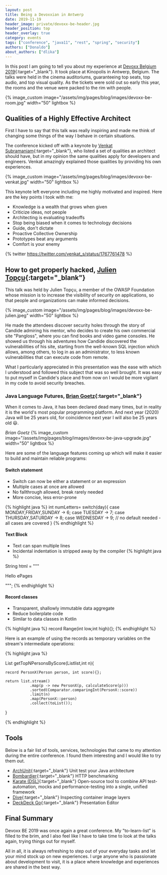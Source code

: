 ```yaml
---
layout: post
title: Being a Devoxxian in Antwerp
date: 2019-11-19
header_image: private/devoxx-be-header.jpg
header_position: top
header_overlay: true
category: events
tags: ["conference", "java11", "rest", "spring", "security"]
authors: ["Donaldo"]
about_authors: ["dlika"]
---
```


In this post I am going to tell you about my experience at [Devoxx Belgium 2019](https://devoxx.be){:target="_blank"}.
It took place at Kinopolis in Antwerp, Belgium.
The talks were held in the cinema auditoriums, guaranteeing top seats, top audio, and top visual quality.
As the tickets were sold out so early this year, the rooms and the venue were packed to the rim with people.

{% image_custom image="/assets/img/pages/blog/images/devoxx-be-room.jpg" width="50" lightbox %}

## Qualities of a Highly Effective Architect

First I have to say that this talk was really inspiring and made me think of changing some things of the way I behave in certain situations.

The conference kicked off with a keynote by [Venkat Subramaniam](https://twitter.com/venkat_s){:target="_blank"}, who listed a set of qualities an architect should have, but in my opinion the same qualities apply for developers and engineers.
Venkat amazingly explained those qualities by providing his own experiences.

{% image_custom image="/assets/img/pages/blog/images/devoxx-be-venkat.jpg" width="50" lightbox %}

This keynote left everyone including me highly motivated and inspired.
Here are the key points I took with me:

- Knowledge is a wealth that grows when given
- Criticize ideas, not people
- Architecting is evaluating tradeoffs
- Stop being biased when it comes to technology decisions
- Guide, don't dictate
- Proactive Collective Ownership
- Prototypes beat any arguments
- Comfort is your enemy

{% twitter https://twitter.com/venkat_s/status/1767761478 %}

## How to get properly hacked, [Julien Topçu](https://twitter.com/julientopcu){:target="_blank"}

This talk was held by Julien Topçu, a member of the OWASP Foundation whose mission is to increase the visibility of security on applications, so that people and organizations can make informed decisions.

{% image_custom image="/assets/img/pages/blog/images/devoxx-be-julien.jpeg" width="50" lightbox %}

He made the attendees discover security holes through the story of Candide admiring his mentor, who decides to create his own commercial site "Pangloss", where you can find books and video game consoles.
He showed us through his adventures how Candide discovered the vulnerabilities of his site, starting from the well-known SQL injection which allows, among others, to log in as an administrator, to less known vulnerabilities that can execute code from remote.

What I particularly appreciated in this presentation was the ease with which I understood and followed this subject that was so well brought.
It was easy to put myself in Candide's place and from now on I would be more vigilant in my code to avoid security breaches.

### Java Language Futures, [Brian Goetz](https://twitter.com/BrianGoetz){:target="_blank"}

When it comes to Java, it has been declared dead many times, but in reality it is the world's most popular programming platform.
And next year (2020) Java will be 25 years old, for coincidence next year I will also be 25 years old 😃.

*Brian Goetz*
{% image_custom image="/assets/img/pages/blog/images/devoxx-be-java-upgrade.jpg" width="50" lightbox %}

Here are some of the language features coming up which will make it easier to build and maintain reliable programs:

#### Switch statement

 * Switch can now be either a statement or an expression
 * Multiple cases at once are allowed
 * No fallthrough allowed, break rarely needed
 * More concise, less error-prone

{% highlight java %}
int numLetters= 
        switch(day){
                case MONDAY,FRIDAY,SUNDAY -> 6;
                case TUESDAY -> 7;
                case THURSDAY,SATURDAY -> 8;
                case WEDNESDAY -> 9;
                // no default needed - all cases are covered
        }
{% endhighlight %}

#### Text Block
* Text can span multiple lines
* Incidental indentation is stripped away by the compiler
{% highlight java %}

String html = """
            <html> 
                <body>
                    <p>Hello ePages </p>
                </body>
            </html>
            """;
{% endhighlight %}

#### Record classes
* Transparent, shallowly immutable data aggregate
* Reduce boilerplate code
* Similar to data classes in Kotlin

{% highlight java %}
record Range(int low,int high){};
{% endhighlight %}

Here is an example of using the records as temporary variables on the stream's intermediate operations:

{% highlight java %}

List<Person> getTopNPersonsByScore(List<Person>list,int n){

    record PersonX(Person person, int score){};

    return list.stream()
               .map(p -> new PersonX(p, calculateScore(p)))
               .sorted(Comparator.comparingInt(PersonX::score))
               .limit(n)
               .map(PersonX::person)
               .collect(toList());
}

{% endhighlight %}

## Tools

Below is a fair list of tools, services, technologies that came to my attention during the entire conference.
I found them interesting and I would like to try them out.

- [ArchUnit](https://www.archunit.org/){:target="_blank"} Unit test your Java architecture
- [Bombardier](https://github.com/codesenberg/bombardier){:target="_blank"} HTTP benchmarking
- [Karate (DSL)](https://github.com/intuit/karate){:target="_blank"} Open-source tool to combine API test-automation, mocks and performance-testing into a single, unified framework
- [Dive](https://github.com/wagoodman/dive){:target="_blank"} Inspecting container image layers
- [DeckDeck Go](https://deckdeckgo.com/){:target="_blank"} Presentation Editor

## Final Summary

Devoxx BE 2019 was once again a great conference.
My "to-learn-list" is filled to the brim, and I also feel like I have to take time to look at the talks again, trying things out for myself. 

All in all, it is always refreshing to step out of your everyday tasks and let your mind stock up on new experiences.
I urge anyone who is passionate about development to visit, it is a place where knowledge and experiences are shared in the best way.
